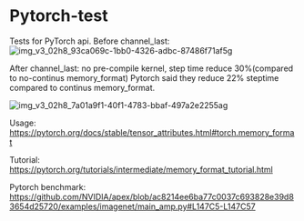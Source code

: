 # Pytorch-test
Tests for PyTorch api. 
Before channel_last:
![img_v3_02h8_93ca069c-1bb0-4326-adbc-87486f71af5g](https://github.com/user-attachments/assets/1be43f8b-6c48-4d5d-a5b3-cb7c4fe3737d)

After channel_last:
no pre-compile kernel, step time reduce 30%(compared to no-continus memory_format)
Pytorch said they reduce 22% steptime compared to continus memory_format.

![img_v3_02h8_7a01a9f1-40f1-4783-bbaf-497a2e2255ag](https://github.com/user-attachments/assets/d4e38de5-4edd-454b-87a6-d1c0764b7f79)


Usage:
https://pytorch.org/docs/stable/tensor_attributes.html#torch.memory_format


Tutorial:
https://pytorch.org/tutorials/intermediate/memory_format_tutorial.html


Pytorch benchmark:
https://github.com/NVIDIA/apex/blob/ac8214ee6ba77c0037c693828e39d83654d25720/examples/imagenet/main_amp.py#L147C5-L147C57







